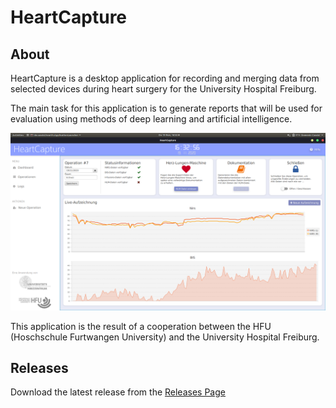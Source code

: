 # HeartCapture

## About
HeartCapture is a desktop application for recording and merging data from selected devices during heart surgery for the University Hospital Freiburg.

The main task for this application is to generate reports that will be used for evaluation using methods of deep learning and artificial intelligence. 

![](https://raw.githubusercontent.com/DomenicDev/heartcapture/master/screenshot_ui.png)

This application is the result of a cooperation between the HFU (Hoschschule Furtwangen University) and the University Hospital Freiburg.

## Releases
Download the latest release from the [Releases Page](https://github.com/DomenicDev/heartcapture/releases)

